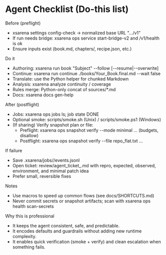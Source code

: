 # Agent Checklist (Do-this list)

Before (preflight)
- xsarena settings config-check → normalized base URL "…/v1"
- If run needs bridge: xsarena ops service start-bridge-v2 and /v1/health is ok
- Ensure inputs exist (book.md, chapters/, recipe.json, etc.)

Do it
- Authoring: xsarena run book "Subject" --follow [--resume|--overwrite]
- Continue: xsarena run continue ./books/Your_Book.final.md --wait false
- Translate: use the Python helper for chunked Markdown
- Analysis: xsarena analyze continuity / coverage
- Rules merge: Python-only concat of sources/*.md
- Docs: xsarena docs gen-help

After (postflight)
- Jobs: xsarena ops jobs ls; job state DONE
- Optional smoke: scripts/smoke.sh (Unix) / scripts/smoke.ps1 (Windows)
- (If sharing) Verify snapshot plan or file:
  - Preflight: xsarena ops snapshot verify --mode minimal … (budgets, disallow)
  - Postflight: xsarena ops snapshot verify --file repo_flat.txt …

If failure
- Save .xsarena/jobs/<id>/events.jsonl
- Open ticket: review/agent_ticket_<ts>.md with repro, expected, observed, environment, and minimal patch idea
- Prefer small, reversible fixes

Notes
- Use macros to speed up common flows (see docs/SHORTCUTS.md)
- Never commit secrets or snapshot artifacts; scan with xsarena ops health scan-secrets

Why this is professional
- It keeps the agent consistent, safe, and predictable.
- It encodes defaults and guardrails without adding new runtime complexity.
- It enables quick verification (smoke + verify) and clean escalation when something fails.
